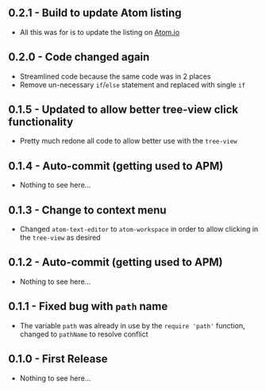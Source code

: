 ## 0.2.1 - Build to update Atom listing
* All this was for is to update the listing on [Atom.io][Atom.io]

## 0.2.0 - Code changed again
* Streamlined code because the same code was in 2 places
* Remove un-necessary `if`/`else` statement and replaced with single `if`

## 0.1.5 - Updated to allow better tree-view click functionality
* Pretty much redone all code to allow better use with the `tree-view`

## 0.1.4 - Auto-commit (getting used to APM)
* Nothing to see here...

## 0.1.3 - Change to context menu
* Changed `atom-text-editor` to `atom-workspace` in order to allow clicking in the `tree-view` as desired

## 0.1.2 - Auto-commit (getting used to APM)
* Nothing to see here...

## 0.1.1 - Fixed bug with `path` name
* The variable `path` was already in use by the `require 'path'` function, changed to `pathName` to resolve conflict

## 0.1.0 - First Release
* Nothing to see here...

[Atom.io]: https://atom.io/packages/hg-workbench-open
